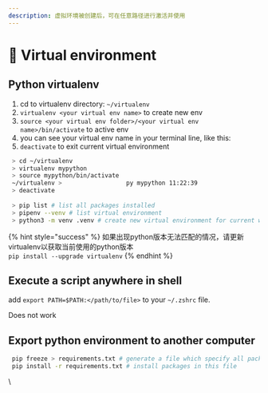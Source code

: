 ```yaml
---
description: 虚拟环境被创建后，可在任意路径进行激活并使用
---
```


# 🐾 Virtual environment

## Python virtualenv

1. cd to virtualenv directory: `~/virtualenv`
2. `virtualenv <your virtual env name>` to create new env
3. `source <your virtual env folder>/<your virtual env name>/bin/activate` to active env
4. you can see your virtual env name in your terminal line, like this:
5. `deactivate` to exit current virtual environment

```sh
 > cd ~/virtualenv
 > virtualenv mypython
 > source mypython/bin/activate
 ~/virtualenv >                  py mypython 11:22:39                                                                                                  
 > deactivate
 ​
 > pip list # list all packages installed
 > pipenv --venv # list virtual environment
 > python3 -m venv .venv # create new virtual environment for current workspace (macOS.vscode)
```

{% hint style="success" %}
如果出现python版本无法匹配的情况，请更新virtualenv以获取当前使用的python版本\
`pip install --upgrade virtualenv`
{% endhint %}

## Execute a script anywhere in shell

add `export PATH=$PATH:</path/to/file>` to your `~/.zshrc` file.

Does not work

## Export python environment to another computer

```sh
 pip freeze > requirements.txt # generate a file which specify all packages install in current environment
 pip install -r requirements.txt # install packages in this file
```

\
